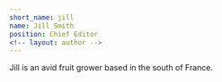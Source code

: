 ```yaml
---
short_name: jill
name: Jill Smith
position: Chief Editor
<!-- layout: author -->
---
```

Jill is an avid fruit grower based in the south of France.
